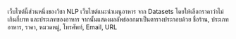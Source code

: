 เว็บไซต์นี้ส่วนหนึ่งของวิชา NLP เว็บไซต์แนะนำเมนูอาหาร จาก Datasets โดยให้เลือกราคาว่าไม่เกินกี่บาท และประเภทของอาหาร 
จากนั้นแสดงผลลัพธ์ออกมาเป็นตารางประกอบด้วย ชื่อร้าน, ประเภทอาหาร, ราคา, หมวดหมู่, โทรศัพท์, Email, URL
